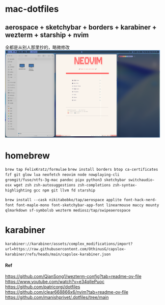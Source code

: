 # mac-dotfiles
## aerospace + sketchybar + borders + karabiner + wezterm + starship + nvim
全都是从别人那里抄的，略微修改
![image](https://github.com/OthinusG/mac-dotfiles/blob/main/readmefiles/insert.png)
# homebrew
`brew tap FelixKratz/formulae`
`brew install borders btop ca-certificates fzf git glow lua neofetch neovim node nowplaying-cli gromgit/fuse/ntfs-3g-mac pandoc pipx python3 sketchybar switchaudio-osx wget zsh zsh-autosuggestions zsh-completions zsh-syntax-highlighting gcc npm git llvm fd starship`

`brew install --cask nikitabobko/tap/aerospace applite font-hack-nerd-font font-maple-mono font-sketchybar-app-font linearmouse maccy mounty qlmarkdown sf-symbolsb wezterm mediosz/tap/swipeaerospace`

# karabiner
`karabiner://karabiner/assets/complex_modifications/import?url=https://raw.githubusercontent.com/OthinusG/capslox-karabiner/refs/heads/main/capslox-karabiner.json`

#### Ref
https://github.com/QianSong1/wezterm-config?tab=readme-ov-file
https://www.youtube.com/watch?v=e34qllePuoc
https://github.com/patricorgi/dotfiles
https://github.com/clear668866x6/nvim?tab=readme-ov-file
https://github.com/manishprivet/.dotfiles/tree/main
